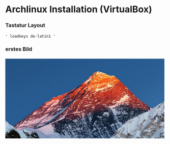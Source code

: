 # Archlinux Installation (VirtualBox)

### Tastatur Layout
	' loadkeys de-latin1 '
### erstes Bild
![Alt-Text](Bilder/Berg.png)

